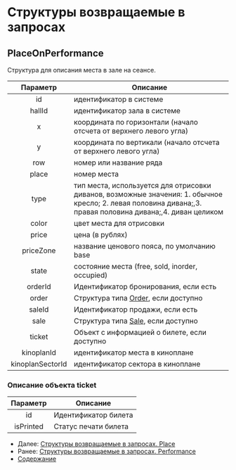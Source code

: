 Структуры возвращаемые в запросах
=====================================

PlaceOnPerformance
-------------

Структура для описания места в зале на сеансе. 

| Параметр |                                                                           Описание                                                                           |
|:--------:|--------------------------------------------------------------------------------------------------------------------------------------------------------------|
|    id    |                                                                    идентификатор в системе                                                                   |
|  hallId  |                                                                 идентификатор зала в системе                                                                 |
|     x    |                                              координата по горизонтали (начало отсчета от верхнего левого угла)                                              |
|     y    |                                               координата по вертикали (начало отсчета от верхнего левого угла)                                               |
|    row   |                                                                    номер или название ряда                                                                   |
|   place  |                                                                          номер места                                                                         |
|   type   |  тип места, используется для отрисовки диванов, возможные значения: 1. обычное кресло; 2. левая половина дивана;,3. правая половина дивана;,4. диван целиком |
|   color  |                                                                   цвет места для отрисовки                                                                   |
|   price  |                                                                        цена (в рублях)                                                                       |
|   priceZone  |  название ценового пояса, по умолчанию base                         |
|   state  |  состояние места (free, sold, inorder, occupied)                         |
| orderId | Идентификатор бронирования, если есть |
| order | Структура типа [Order](order), если доступно |
| saleId | Идентификатор продажи, если есть |
| sale | Структура типа [Sale](sale), если доступно |
| ticket | Объект с информацией о билете, если доступно |
| kinoplanId | идентификатор места в киноплане |
| kinoplanSectorId | идентификатор сектора в киноплане |

### Описание объекта ticket

|     Параметр    |                                  Описание                                 |
|:---------:|-------------------------------------------------------------------------|
| id | Идентификатор билета |
| isPrinted | Статус печати билета |

* Далее: [Структуры возвращаемые в запросах. Place](place)
* Ранее: [Структуры возвращаемые в запросах. Performance](performance)
* [Содержание](../index)